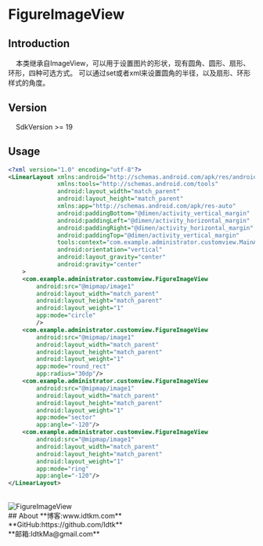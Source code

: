 # FigureImageView
## Introduction
&nbsp;&nbsp;&nbsp;&nbsp;本类继承自ImageView，可以用于设置图片的形状，现有圆角、圆形、扇形、环形，四种可选方式。
可以通过set或者xml来设置圆角的半径，以及扇形、环形样式的角度。
<br>
## Version
&nbsp;&nbsp;&nbsp;&nbsp;SdkVersion >= 19
## Usage
```Xml
<?xml version="1.0" encoding="utf-8"?>
<LinearLayout xmlns:android="http://schemas.android.com/apk/res/android"
              xmlns:tools="http://schemas.android.com/tools"
              android:layout_width="match_parent"
              android:layout_height="match_parent"
              xmlns:app="http://schemas.android.com/apk/res-auto"
              android:paddingBottom="@dimen/activity_vertical_margin"
              android:paddingLeft="@dimen/activity_horizontal_margin"
              android:paddingRight="@dimen/activity_horizontal_margin"
              android:paddingTop="@dimen/activity_vertical_margin"
              tools:context="com.example.administrator.customview.MainActivity"
              android:orientation="vertical"
              android:layout_gravity="center"
              android:gravity="center"
    >
    <com.example.administrator.customview.FigureImageView
        android:src="@mipmap/image1"
        android:layout_width="match_parent"
        android:layout_height="match_parent"
        android:layout_weight="1"
        app:mode="circle"
        />
    <com.example.administrator.customview.FigureImageView
        android:src="@mipmap/image1"
        android:layout_width="match_parent"
        android:layout_height="match_parent"
        android:layout_weight="1"
        app:mode="round_rect"
        app:radius="30dp"/>
    <com.example.administrator.customview.FigureImageView
        android:src="@mipmap/image1"
        android:layout_width="match_parent"
        android:layout_height="match_parent"
        android:layout_weight="1"
        app:mode="sector"
        app:angle="-120"/>
    <com.example.administrator.customview.FigureImageView
        android:src="@mipmap/image1"
        android:layout_width="match_parent"
        android:layout_height="match_parent"
        android:layout_weight="1"
        app:mode="ring"
        app:angle="-120"/>
</LinearLayout>
```
<br>
<img src="https://github.com/Idtk/FigureImageView/blob/master/image/FigureImageView.png" alt="FigureImageView" title="FigureImageView"/>
<br>
## About
**博客:www.idtkm.com**<br>
**GitHub:https://github.com/Idtk**<br>
**邮箱:IdtkMa@gmail.com**<br>
